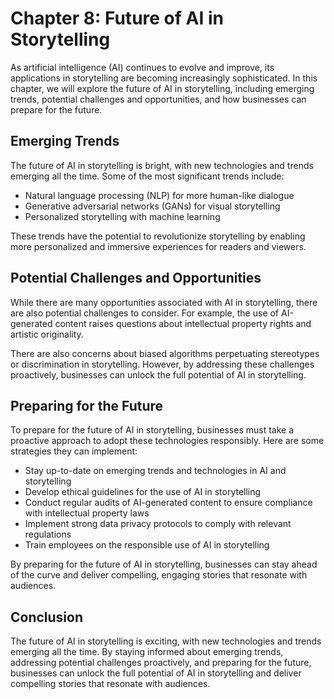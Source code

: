 Chapter 8: Future of AI in Storytelling
=======================================

As artificial intelligence (AI) continues to evolve and improve, its applications in storytelling are becoming increasingly sophisticated. In this chapter, we will explore the future of AI in storytelling, including emerging trends, potential challenges and opportunities, and how businesses can prepare for the future.

Emerging Trends
---------------

The future of AI in storytelling is bright, with new technologies and trends emerging all the time. Some of the most significant trends include:

* Natural language processing (NLP) for more human-like dialogue
* Generative adversarial networks (GANs) for visual storytelling
* Personalized storytelling with machine learning

These trends have the potential to revolutionize storytelling by enabling more personalized and immersive experiences for readers and viewers.

Potential Challenges and Opportunities
--------------------------------------

While there are many opportunities associated with AI in storytelling, there are also potential challenges to consider. For example, the use of AI-generated content raises questions about intellectual property rights and artistic originality.

There are also concerns about biased algorithms perpetuating stereotypes or discrimination in storytelling. However, by addressing these challenges proactively, businesses can unlock the full potential of AI in storytelling.

Preparing for the Future
------------------------

To prepare for the future of AI in storytelling, businesses must take a proactive approach to adopt these technologies responsibly. Here are some strategies they can implement:

* Stay up-to-date on emerging trends and technologies in AI and storytelling
* Develop ethical guidelines for the use of AI in storytelling
* Conduct regular audits of AI-generated content to ensure compliance with intellectual property laws
* Implement strong data privacy protocols to comply with relevant regulations
* Train employees on the responsible use of AI in storytelling

By preparing for the future of AI in storytelling, businesses can stay ahead of the curve and deliver compelling, engaging stories that resonate with audiences.

Conclusion
----------

The future of AI in storytelling is exciting, with new technologies and trends emerging all the time. By staying informed about emerging trends, addressing potential challenges proactively, and preparing for the future, businesses can unlock the full potential of AI in storytelling and deliver compelling stories that resonate with audiences.
